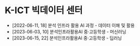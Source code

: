 # K-ICT 빅데이터 센터

- [2022-06-11, 18] 분석 인프라 활용 AI 과정 - 데이터 이해 및 활용
- [2023-06-03, 10] 분석인프라활용AI 중·고등학생 - 머신러닝
- [2023-06-15, 22] 분석인프라활용AI 중·고등학생 - 딥러닝
